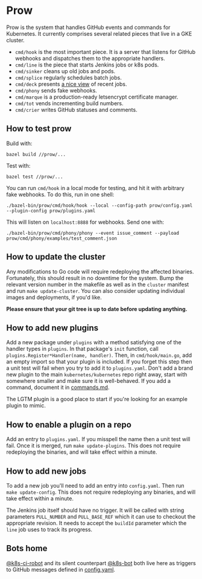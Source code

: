 # Prow

Prow is the system that handles GitHub events and commands for Kubernetes. It
currently comprises several related pieces that live in a GKE cluster.

* `cmd/hook` is the most important piece. It is a server that listens for
  GitHub webhooks and dispatches them to the appropriate handlers.
* `cmd/line` is the piece that starts Jenkins jobs or k8s pods.
* `cmd/sinker` cleans up old jobs and pods.
* `cmd/splice` regularly schedules batch jobs.
* `cmd/deck` presents [a nice view](https://prow.k8s.io/) of recent jobs.
* `cmd/phony` sends fake webhooks.
* `cmd/marque` is a production-ready letsencrypt certificate manager.
* `cmd/tot` vends incrementing build numbers.
* `cmd/crier` writes GitHub statuses and comments.

## How to test prow

Build with:
```
bazel build //prow/...
```
Test with:
```
bazel test //prow/...
```

You can run `cmd/hook` in a local mode for testing, and hit it with arbitrary
fake webhooks. To do this, run in one shell:
```
./bazel-bin/prow/cmd/hook/hook --local --config-path prow/config.yaml --plugin-config prow/plugins.yaml
```
This will listen on `localhost:8888` for webhooks. Send one with:
```
./bazel-bin/prow/cmd/phony/phony --event issue_comment --payload prow/cmd/phony/examples/test_comment.json
```

## How to update the cluster

Any modifications to Go code will require redeploying the affected binaries.
Fortunately, this should result in no downtime for the system. Bump the
relevant version number in the makefile as well as in the `cluster` manifest
and run `make update-cluster`. You can also consider updating individual
images and deployments, if you'd like.

**Please ensure that your git tree is up to date before updating anything.**

## How to add new plugins

Add a new package under `plugins` with a method satisfying one of the handler
types in `plugins`. In that package's `init` function, call
`plugins.Register*Handler(name, handler)`. Then, in `cmd/hook/main.go`, add an
empty import so that your plugin is included. If you forget this step then a
unit test will fail when you try to add it to `plugins.yaml`. Don't add a brand
new plugin to the main `kubernetes/kubernetes` repo right away, start with
somewhere smaller and make sure it is well-behaved. If you add a command,
document it in [commands.md](./commands.md).

The LGTM plugin is a good place to start if you're looking for an example
plugin to mimic.

## How to enable a plugin on a repo

Add an entry to `plugins.yaml`. If you misspell the name then a unit test will
fail. Once it is merged, run `make update-plugins`. This does not require
redeploying the binaries, and will take effect within a minute.

## How to add new jobs

To add a new job you'll need to add an entry into `config.yaml`. Then run `make
update-config`. This does not require redeploying any binaries, and will take
effect within a minute.

The Jenkins job itself should have no trigger. It will be called with string
parameters `PULL_NUMBER` and `PULL_BASE_REF` which it can use to checkout the
appropriate revision. It needs to accept the `buildId` parameter which the
`line` job uses to track its progress.

## Bots home

[@k8s-ci-robot](https://github.com/k8s-ci-robot) and its silent counterpart
[@k8s-bot](https://github.com/k8s-bot) both live here as triggers to GitHub
messages defined in [config.yaml](config.yaml).
